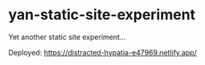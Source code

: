 # yan-static-site-experiment

Yet another static site experiment...

Deployed: https://distracted-hypatia-e47969.netlify.app/
